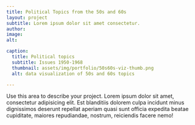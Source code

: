 ```yaml
---
title: Political Topics from the 50s and 60s
layout: project
subtitle: Lorem ipsum dolor sit amet consectetur.
author:
image:
alt: 

caption:
  title: Political topics
  subtitle: Issues 1950-1968
  thumbnail: assets/img/portfolio/50s60s-viz-thumb.png
  alt: data visualization of 50s and 60s topics

---
```


 <div id="vis"></div>

Use this area to describe your project. Lorem ipsum dolor sit amet, consectetur adipisicing elit. Est blanditiis dolorem culpa incidunt minus dignissimos deserunt repellat aperiam quasi sunt officia expedita beatae cupiditate, maiores repudiandae, nostrum, reiciendis facere nemo!


<script type="text/javascript" src="https://cdn.jsdelivr.net/npm//vega@5"></script>
  <script type="text/javascript" src="https://cdn.jsdelivr.net/npm//vega-lite@4.8.1"></script>
  <script type="text/javascript" src="https://cdn.jsdelivr.net/npm//vega-embed@6"></script>

  <script>
    (function(vegaEmbed) {
      var spec = {
  "config": {"view": {"continuousWidth": 400, "continuousHeight": 300}},
  "layer": [
    {
      "mark": {"type": "circle", "size": 100},
      "encoding": {
        "color": {"type": "nominal", "field": "topics"},
        "opacity": {"value": 0},
        "tooltip": [
          {"type": "nominal", "field": "topics"},
          {"type": "quantitative", "field": "year"},
          {"type": "quantitative", "field": "frequency"}
        ],
        "x": {
          "type": "quantitative",
          "axis": {"labels": true},
          "field": "year",
          "scale": {"domain": [1950, 1968]}
        },
        "y": {
          "type": "quantitative",
          "axis": {"format": "%"},
          "field": "frequency"
        }
      },
      "selection": {
        "selector001": {
          "type": "single",
          "on": "mouseover",
          "fields": ["topics"],
          "nearest": true
        }
      },
      "width": 600
    },
    {
      "mark": {"type": "line", "size": 80},
      "encoding": {
        "color": {"type": "nominal", "field": "topics"},
        "size": {
          "condition": {"value": 1, "selection": {"not": "selector001"}},
          "value": 3
        },
        "x": {
          "type": "quantitative",
          "axis": {"labels": true},
          "field": "year",
          "scale": {"domain": [1950, 1968]}
        },
        "y": {
          "type": "quantitative",
          "axis": {"format": "%"},
          "field": "frequency"
        }
      },
      "selection": {
        "selector002": {
          "type": "interval",
          "bind": "scales",
          "encodings": ["x", "y"]
        }
      }
    }
  ],
  "data": {"name": "data-f8992e10ceec51faf6149a6c3a6fad0c"},
  "$schema": "https://vega.github.io/schema/vega-lite/v4.8.1.json",
  "datasets": {
    "data-f8992e10ceec51faf6149a6c3a6fad0c": [
      {
        "year": 1950,
        "frequency": 0.08365528,
        "topics": "0 political policy president"
      },
      {
        "year": 1951,
        "frequency": 0.086651768,
        "topics": "0 political policy president"
      },
      {
        "year": 1952,
        "frequency": 0.10245801,
        "topics": "0 political policy president"
      },
      {
        "year": 1953,
        "frequency": 0.095670854,
        "topics": "0 political policy president"
      },
      {
        "year": 1954,
        "frequency": 0.091141254,
        "topics": "0 political policy president"
      },
      {
        "year": 1955,
        "frequency": 0.108422952,
        "topics": "0 political policy president"
      },
      {
        "year": 1956,
        "frequency": 0.133524831,
        "topics": "0 political policy president"
      },
      {
        "year": 1957,
        "frequency": 0.094296642,
        "topics": "0 political policy president"
      },
      {
        "year": 1958,
        "frequency": 0.092239324,
        "topics": "0 political policy president"
      },
      {
        "year": 1959,
        "frequency": 0.102711491,
        "topics": "0 political policy president"
      },
      {
        "year": 1960,
        "frequency": 0.117320309,
        "topics": "0 political policy president"
      },
      {
        "year": 1961,
        "frequency": 0.115216605,
        "topics": "0 political policy president"
      },
      {
        "year": 1962,
        "frequency": 0.134210709,
        "topics": "0 political policy president"
      },
      {
        "year": 1963,
        "frequency": 0.103588938,
        "topics": "0 political policy president"
      },
      {
        "year": 1964,
        "frequency": 0.12677287,
        "topics": "0 political policy president"
      },
      {
        "year": 1965,
        "frequency": 0.108846218,
        "topics": "0 political policy president"
      },
      {
        "year": 1966,
        "frequency": 0.098047314,
        "topics": "0 political policy president"
      },
      {
        "year": 1967,
        "frequency": 0.101747903,
        "topics": "0 political policy president"
      },
      {
        "year": 1968,
        "frequency": 0.116105099,
        "topics": "0 political policy president"
      },
      {
        "year": 1950,
        "frequency": 0.07359118,
        "topics": "1 american africa country"
      },
      {
        "year": 1951,
        "frequency": 0.063181311,
        "topics": "1 american africa country"
      },
      {
        "year": 1952,
        "frequency": 0.070181935,
        "topics": "1 american africa country"
      },
      {
        "year": 1953,
        "frequency": 0.082931046,
        "topics": "1 american africa country"
      },
      {
        "year": 1954,
        "frequency": 0.081918462,
        "topics": "1 american africa country"
      },
      {
        "year": 1955,
        "frequency": 0.075185207,
        "topics": "1 american africa country"
      },
      {
        "year": 1956,
        "frequency": 0.062703472,
        "topics": "1 american africa country"
      },
      {
        "year": 1957,
        "frequency": 0.075508239,
        "topics": "1 american africa country"
      },
      {
        "year": 1958,
        "frequency": 0.0788983,
        "topics": "1 american africa country"
      },
      {
        "year": 1959,
        "frequency": 0.084398451,
        "topics": "1 american africa country"
      },
      {
        "year": 1960,
        "frequency": 0.087377347,
        "topics": "1 american africa country"
      },
      {
        "year": 1961,
        "frequency": 0.079291544,
        "topics": "1 american africa country"
      },
      {
        "year": 1962,
        "frequency": 0.07053521,
        "topics": "1 american africa country"
      },
      {
        "year": 1963,
        "frequency": 0.083436823,
        "topics": "1 american africa country"
      },
      {
        "year": 1964,
        "frequency": 0.05878277,
        "topics": "1 american africa country"
      },
      {
        "year": 1965,
        "frequency": 0.059878124,
        "topics": "1 american africa country"
      },
      {
        "year": 1966,
        "frequency": 0.085051282,
        "topics": "1 american africa country"
      },
      {
        "year": 1967,
        "frequency": 0.065736734,
        "topics": "1 american africa country"
      },
      {
        "year": 1968,
        "frequency": 0.066359901,
        "topics": "1 american africa country"
      },
      {"year": 1950, "frequency": 0.173987847, "topics": "3 world mr war"},
      {"year": 1951, "frequency": 0.2088206, "topics": "3 world mr war"},
      {"year": 1952, "frequency": 0.181735997, "topics": "3 world mr war"},
      {"year": 1953, "frequency": 0.183377615, "topics": "3 world mr war"},
      {"year": 1954, "frequency": 0.175326017, "topics": "3 world mr war"},
      {"year": 1955, "frequency": 0.165509376, "topics": "3 world mr war"},
      {"year": 1956, "frequency": 0.183958095, "topics": "3 world mr war"},
      {"year": 1957, "frequency": 0.176985286, "topics": "3 world mr war"},
      {"year": 1958, "frequency": 0.167609681, "topics": "3 world mr war"},
      {"year": 1959, "frequency": 0.199395574, "topics": "3 world mr war"},
      {"year": 1960, "frequency": 0.199123296, "topics": "3 world mr war"},
      {"year": 1961, "frequency": 0.197880655, "topics": "3 world mr war"},
      {"year": 1962, "frequency": 0.190216437, "topics": "3 world mr war"},
      {"year": 1963, "frequency": 0.13885432, "topics": "3 world mr war"},
      {"year": 1964, "frequency": 0.11948527, "topics": "3 world mr war"},
      {"year": 1965, "frequency": 0.156991457, "topics": "3 world mr war"},
      {"year": 1966, "frequency": 0.151631655, "topics": "3 world mr war"},
      {"year": 1967, "frequency": 0.161773414, "topics": "3 world mr war"},
      {"year": 1968, "frequency": 0.158035185, "topics": "3 world mr war"},
      {
        "year": 1950,
        "frequency": 0.081879226,
        "topics": "6 civil state government"
      },
      {
        "year": 1951,
        "frequency": 0.09916593,
        "topics": "6 civil state government"
      },
      {
        "year": 1952,
        "frequency": 0.084749929,
        "topics": "6 civil state government"
      },
      {
        "year": 1953,
        "frequency": 0.085430004,
        "topics": "6 civil state government"
      },
      {
        "year": 1954,
        "frequency": 0.092161141,
        "topics": "6 civil state government"
      },
      {
        "year": 1955,
        "frequency": 0.080549893,
        "topics": "6 civil state government"
      },
      {
        "year": 1956,
        "frequency": 0.114679453,
        "topics": "6 civil state government"
      },
      {
        "year": 1957,
        "frequency": 0.083694652,
        "topics": "6 civil state government"
      },
      {
        "year": 1958,
        "frequency": 0.077636525,
        "topics": "6 civil state government"
      },
      {
        "year": 1959,
        "frequency": 0.089162468,
        "topics": "6 civil state government"
      },
      {
        "year": 1960,
        "frequency": 0.116001684,
        "topics": "6 civil state government"
      },
      {
        "year": 1961,
        "frequency": 0.09701756,
        "topics": "6 civil state government"
      },
      {
        "year": 1962,
        "frequency": 0.129575398,
        "topics": "6 civil state government"
      },
      {
        "year": 1963,
        "frequency": 0.116972183,
        "topics": "6 civil state government"
      },
      {
        "year": 1964,
        "frequency": 0.139502904,
        "topics": "6 civil state government"
      },
      {
        "year": 1965,
        "frequency": 0.11302331,
        "topics": "6 civil state government"
      },
      {
        "year": 1966,
        "frequency": 0.100065294,
        "topics": "6 civil state government"
      },
      {
        "year": 1967,
        "frequency": 0.139377943,
        "topics": "6 civil state government"
      },
      {
        "year": 1968,
        "frequency": 0.131244364,
        "topics": "6 civil state government"
      }
    ]
  }
};
      var embedOpt = {"renderer": "svg", "mode": "vega-lite"};

      function showError(el, error){
          el.innerHTML = ('<div class="error" style="color:red;">'
                          + '<p>JavaScript Error: ' + error.message + '</p>'
                          + "<p>This usually means there's a typo in your chart specification. "
                          + "See the javascript console for the full traceback.</p>"
                          + '</div>');
          throw error;
      }
      const el = document.getElementById('vis');
      vegaEmbed("#vis", spec, embedOpt)
        .catch(error => showError(el, error));
    })(vegaEmbed);

  </script>
